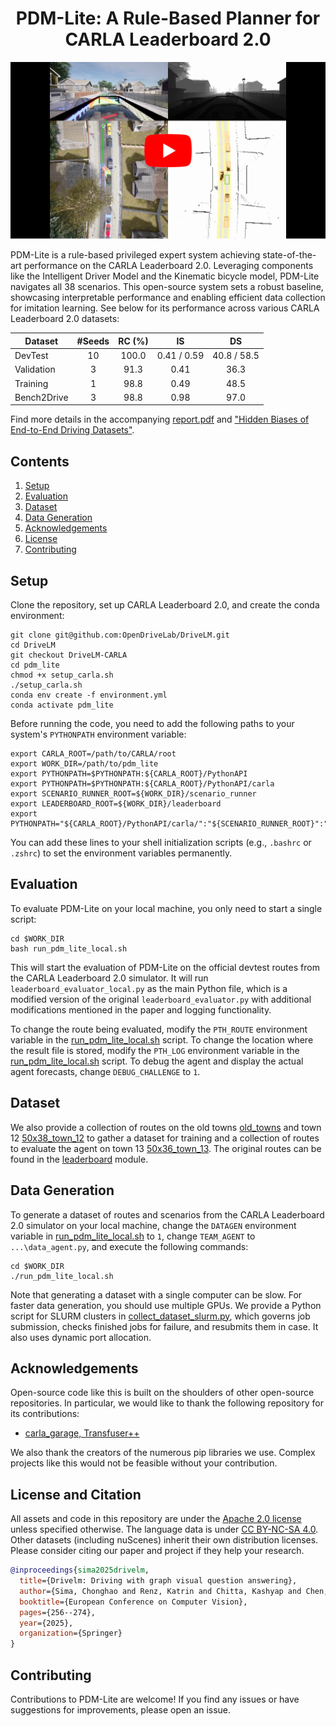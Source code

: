 <h1 align="center">
PDM-Lite: A Rule-Based Planner for CARLA Leaderboard 2.0
</h1>

[![PDM-Lite on Youtube](docs/thumbnail_video.png)](https://www.youtube.com/watch?v=uic3xwcOQ9w "PDM-Lite")

PDM-Lite is a rule-based privileged expert system achieving state-of-the-art performance on the CARLA Leaderboard 2.0. Leveraging components like the Intelligent Driver Model and the Kinematic bicycle model, PDM-Lite navigates all 38 scenarios. This open-source system sets a robust baseline, showcasing interpretable performance and enabling efficient data collection for imitation learning. See below for its performance across various CARLA Leaderboard 2.0 datasets:

Dataset | #Seeds | RC (%) | IS | DS |
| --- | :---: | :---: | :---: | :---: |
| DevTest | 10	| 100.0 |	0.41 / 0.59 |	40.8 / 58.5 |
| Validation | 3 | 91.3 | 0.41 | 36.3 |
| Training | 1 | 98.8 | 0.49 | 48.5 |
| Bench2Drive | 3 | 98.8 | 0.98 | 97.0 |

Find more details in the accompanying [report.pdf](docs/report.pdf) and ["Hidden Biases of End-to-End Driving Datasets"](https://arxiv.org/abs/2412.09602).

## Contents

1. [Setup](#setup)
2. [Evaluation](#evaluation)
3. [Dataset](#dataset)
4. [Data Generation](#data-generation)
5. [Acknowledgements](#acknowledgements)
6. [License](#license)
7. [Contributing](#contributing)

## Setup

Clone the repository, set up CARLA Leaderboard 2.0, and create the conda environment:

```Shell
git clone git@github.com:OpenDriveLab/DriveLM.git
cd DriveLM
git checkout DriveLM-CARLA
cd pdm_lite
chmod +x setup_carla.sh
./setup_carla.sh
conda env create -f environment.yml
conda activate pdm_lite
```
Before running the code, you need to add the following paths to your system's `PYTHONPATH` environment variable:

```Shell
export CARLA_ROOT=/path/to/CARLA/root
export WORK_DIR=/path/to/pdm_lite
export PYTHONPATH=$PYTHONPATH:${CARLA_ROOT}/PythonAPI
export PYTHONPATH=$PYTHONPATH:${CARLA_ROOT}/PythonAPI/carla
export SCENARIO_RUNNER_ROOT=${WORK_DIR}/scenario_runner
export LEADERBOARD_ROOT=${WORK_DIR}/leaderboard
export PYTHONPATH="${CARLA_ROOT}/PythonAPI/carla/":"${SCENARIO_RUNNER_ROOT}":"${LEADERBOARD_ROOT}":${PYTHONPATH}
```
You can add these lines to your shell initialization scripts (e.g., `.bashrc` or `.zshrc`) to set the environment variables permanently.

## Evaluation

To evaluate PDM-Lite on your local machine, you only need to start a single script:
```Shell
cd $WORK_DIR
bash run_pdm_lite_local.sh
```

This will start the evaluation of PDM-Lite on the official devtest routes from the CARLA Leaderboard 2.0 simulator. It will run `leaderboard_evaluator_local.py` as the main Python file, which is a modified version of the original `leaderboard_evaluator.py` with additional modifications mentioned in the paper and logging functionality.

To change the route being evaluated, modify the `PTH_ROUTE` environment variable in the [run_pdm_lite_local.sh](run_pdm_lite_local.sh) script.
To change the location where the result file is stored, modify the `PTH_LOG` environment variable in the [run_pdm_lite_local.sh](run_pdm_lite_local.sh) script.
To debug the agent and display the actual agent forecasts, change `DEBUG_CHALLENGE` to `1`.

## Dataset

We also provide a collection of routes on the old towns [old_towns](data/old_towns) and town 12 [50x38_town_12](data/50x38_town_12) to gather a dataset for training and a collection of routes to evaluate the agent on town 13 [50x36_town_13](data/50x36_town_13). The original routes can be found in the [leaderboard](leaderboard/data) module.

## Data Generation

To generate a dataset of routes and scenarios from the CARLA Leaderboard 2.0 simulator on your local machine, change the `DATAGEN` environment variable in [run_pdm_lite_local.sh](run_pdm_lite_local.sh) to `1`, change `TEAM_AGENT` to `...\data_agent.py`, and execute the following commands:

```Shell
cd $WORK_DIR
./run_pdm_lite_local.sh
```

Note that generating a dataset with a single computer can be slow. For faster data generation, you should use multiple GPUs. We provide a Python script for SLURM clusters in [collect_dataset_slurm.py](collect_dataset_slurm.py), which governs job submission, checks finished jobs for failure, and resubmits them in case. It also uses dynamic port allocation.

## Acknowledgements

Open-source code like this is built on the shoulders of other open-source repositories.
In particular, we would like to thank the following repository for its contributions:
* [carla_garage, Transfuser++](https://github.com/autonomousvision/carla_garage)

We also thank the creators of the numerous pip libraries we use. Complex projects like this would not be feasible without your contribution.

## License and Citation <a name="licenseandcitation"></a>
All assets and code in this repository are under the [Apache 2.0 license](./LICENSE) unless specified otherwise. The language data is under [CC BY-NC-SA 4.0](https://creativecommons.org/licenses/by-nc-sa/4.0/). Other datasets (including nuScenes) inherit their own distribution licenses. Please consider citing our paper and project if they help your research.

```BibTeX
@inproceedings{sima2025drivelm,
  title={Drivelm: Driving with graph visual question answering},
  author={Sima, Chonghao and Renz, Katrin and Chitta, Kashyap and Chen, Li and Zhang, Hanxue and Xie, Chengen and Bei{\ss}wenger, Jens and Luo, Ping and Geiger, Andreas and Li, Hongyang},
  booktitle={European Conference on Computer Vision},
  pages={256--274},
  year={2025},
  organization={Springer}
}
```

## Contributing

Contributions to PDM-Lite are welcome! If you find any issues or have suggestions for improvements, please open an issue.
